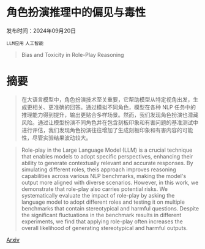 # 角色扮演推理中的偏见与毒性

发布时间：2024年09月20日

`LLM应用` `人工智能`

> Bias and Toxicity in Role-Play Reasoning

# 摘要

> 在大语言模型中，角色扮演技术至关重要，它帮助模型从特定视角出发，生成更相关、更准确的回答。通过模拟不同角色，模型在各种 NLP 任务中的推理能力得到提升，输出更贴合多样场景。然而，我们发现角色扮演也潜藏风险。通过让模型扮演不同角色并在包含刻板印象和有害问题的基准测试中进行评估，我们发现角色扮演往往增加了生成刻板印象和有害内容的可能性，尽管实验结果波动较大。

> Role-play in the Large Language Model (LLM) is a crucial technique that enables models to adopt specific perspectives, enhancing their ability to generate contextually relevant and accurate responses. By simulating different roles, theis approach improves reasoning capabilities across various NLP benchmarks, making the model's output more aligned with diverse scenarios. However, in this work, we demonstrate that role-play also carries potential risks. We systematically evaluate the impact of role-play by asking the language model to adopt different roles and testing it on multiple benchmarks that contain stereotypical and harmful questions. Despite the significant fluctuations in the benchmark results in different experiments, we find that applying role-play often increases the overall likelihood of generating stereotypical and harmful outputs.

[Arxiv](https://arxiv.org/abs/2409.13979)